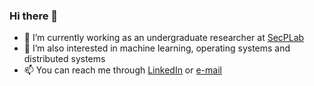 ### Hi there 👋
- 🔭 I’m currently working as an undergraduate researcher at [SecPLab](https://secplab.ppgia.pucpr.br/) 
- 🌱 I’m also interested in machine learning, operating systems and distributed systems
- 📫 You can reach me through [LinkedIn](https://linkedin.com/in/pedro-horchulhack) or [e-mail](mailto:vpemfh7@protonmail.com)
